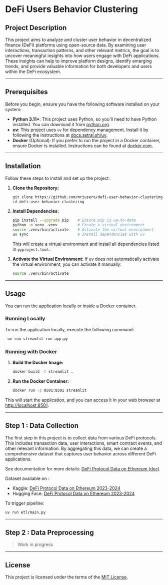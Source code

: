 # DeFi Users Behavior Clustering

## Project Description
This project aims to analyze and cluster user behavior in decentralized finance (DeFi) platforms using open-source data. By examining user interactions, transaction patterns, and other relevant metrics, the goal is to uncover meaningful insights into how users engage with DeFi applications. These insights can help to improve platform designs, identify emerging trends, and provide valuable information for both developers and users within the DeFi ecosystem.

---

## Prerequisites
Before you begin, ensure you have the following software installed on your system:
- **Python 3.11+**: This project uses Python, so you'll need to have Python installed. You can download it from [python.org](https://www.python.org/).
- **uv**: This project uses `uv` for dependency management. Install it by following the instructions at [docs.astral.sh/uv](https://docs.astral.sh/uv/).
- **Docker** (Optional): If you prefer to run the project in a Docker container, ensure Docker is installed. Instructions can be found at [docker.com](https://www.docker.com/).

---
## Installation
Follow these steps to install and set up the project:

1. **Clone the Repository:**
   ```bash
   git clone https://github.com/mriusero/defi-user-behavior-clustering
   cd defi-user-behavior-clustering
   ```
   
2. **Install Dependencies:**
   ```bash
   pip install --upgrade pip    # Ensure pip is up-to-date
   python -m venv .venv         # Create a virtual environment
   source .venv/bin/activate    # Activate the virtual environment
   uv sync                      # Install dependencies with uv
   ```
    This will create a virtual environment and install all dependencies listed in `pyproject.toml`.


3. **Activate the Virtual Environment:**
   If uv does not automatically activate the virtual environment, you can activate it manually:
   ```bash
   source .venv/bin/activate
   ```
---
## Usage
You can run the application locally or inside a Docker container.

### Running Locally
To run the application locally, execute the following command:

```bash
 uv run streamlit run app.py
```

### Running with Docker
1. **Build the Docker Image:**
   ```bash
   docker build -t streamlit .
   ```
2. **Run the Docker Container:**
   ```bash
   docker run -p 8501:8501 streamlit
   ```
This will start the application, and you can access it in your web browser at [http://localhost:8501](http://localhost:8501).

---
## Step 1 : Data Collection
The first step in this project is to collect data from various DeFi protocols. This includes transaction data, user interactions, smart contract events, and other relevant information. By aggregating this data, we can create a comprehensive dataset that captures user behavior across different DeFi applications.

See documentation for more details: [DeFi Protocol Data on Ethereum (doc)](docs/etl_pipeline_flow.md)  

Dataset available on :
* Kaggle: [DeFi Protocol Data on Ethereum 2023-2024](https://www.kaggle.com/datasets/mariusayrault/defi-protocol-data-on-ethereum-2yr-23-to-24)
* Hugging Face: [DeFi Protocol Data on Ethereum 2023-2024](https://huggingface.co/datasets/mriusero/DeFi-Protocol-Data-on-Ethereum-2023-2024)

To trigger pipeline:
```bash
uv run etl/main.py
```
---
## Step 2 : Data Preprocessing

> Work in progress

---
## License
This project is licensed under the terms of the [MIT License](LICENSE).